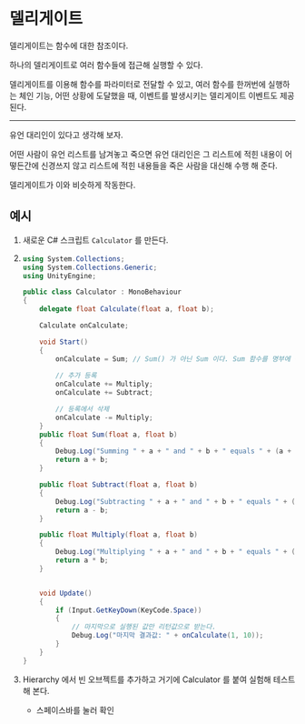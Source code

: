 # 델리게이트

델리게이트는 함수에 대한 참조이다.

하나의 델리게이트로 여러 함수들에 접근해 실행할 수 있다.

델리게이트를 이용해 함수를 파라미터로 전달할 수 있고, 여러 함수를 한꺼번에 실행하는 체인 기능, 어떤 상황에 도달했을 때, 이벤트를 발생시키는 델리게이트 이벤트도 제공된다.

---

유언 대리인이 있다고 생각해 보자.

어떤 사람이 유언 리스트를 남겨놓고 죽으면 유언 대리인은 그 리스트에 적힌 내용이 어떻든간에 신경쓰지 않고 리스트에 적힌 내용들을 죽은 사람을 대신해 수행 해 준다.

델리게이트가 이와 비슷하게 작동한다.

## 예시

1. 새로운 C# 스크립트 `Calculator` 를 만든다.

2. ```c#
   using System.Collections;
   using System.Collections.Generic;
   using UnityEngine;
   
   public class Calculator : MonoBehaviour
   {
       delegate float Calculate(float a, float b);
   
       Calculate onCalculate;
   
       void Start()
       {
           onCalculate = Sum; // Sum() 가 아닌 Sum 이다. Sum 함수를 명부에 등록한다는 의미.
           
           // 추가 등록
           onCalculate += Multiply;
           onCalculate += Subtract;
   
           // 등록에서 삭제
           onCalculate -= Multiply;
       }
       public float Sum(float a, float b)
       {
           Debug.Log("Summing " + a + " and " + b + " equals " + (a + b));
           return a + b;
       }
   
       public float Subtract(float a, float b)
       {
           Debug.Log("Subtracting " + a + " and " + b + " equals " + (a - b));
           return a - b;
       }
   
       public float Multiply(float a, float b)
       {
           Debug.Log("Multiplying " + a + " and " + b + " equals " + (a * b));
           return a * b;
       }
   
   
       void Update()
       {
           if (Input.GetKeyDown(KeyCode.Space))
           {
               // 마지막으로 실행된 값만 리턴값으로 받는다.
               Debug.Log("마지막 결과값: " + onCalculate(1, 10));
           }
       }
   }
   
   ```

3. Hierarchy 에서 빈 오브젝트를 추가하고 거기에 Calculator 를 붙여 실험해 테스트 해 본다.

   - 스페이스바를 눌러 확인

